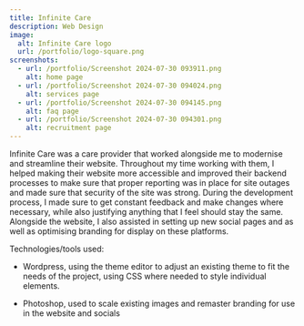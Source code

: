 ```yaml
---
title: Infinite Care
description: Web Design
image:
  alt: Infinite Care logo
  url: /portfolio/logo-square.png
screenshots:
  - url: /portfolio/Screenshot 2024-07-30 093911.png
    alt: home page
  - url: /portfolio/Screenshot 2024-07-30 094024.png
    alt: services page
  - url: /portfolio/Screenshot 2024-07-30 094145.png
    alt: faq page
  - url: /portfolio/Screenshot 2024-07-30 094301.png
    alt: recruitment page
---
```

Infinite Care was a care provider that worked alongside me to modernise and streamline their website. Throughout my time working with them, I helped making their website more accessible and improved their backend processes to make sure that proper reporting was in place for site outages and made sure that security of the site was strong. During the development process, I made sure to get constant feedback and make changes where necessary, while also justifying anything that I feel should stay the same. Alongside the website, I also assisted in setting up new social pages and as well as optimising branding for display on these platforms.

Technologies/tools used:

*   Wordpress, using the theme editor to adjust an existing theme to fit the needs of the project, using CSS where needed to style individual elements.
    
*   Photoshop, used to scale existing images and remaster branding for use in the website and socials